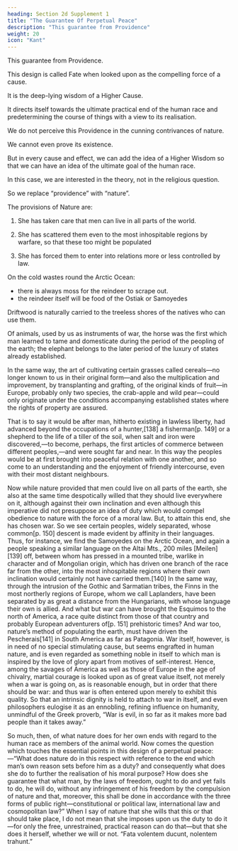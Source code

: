 ```yaml
---
heading: Section 2d Supplement 1
title: "The Guarantee Of Perpetual Peace" 
description: "This guarantee from Providence"
weight: 20
icon: "Kant"
---
```




This guarantee from Providence.

<!-- is given by no less a power than the great artist nature (natura dædala rerum) in whose mechanical course is clearly exhibited a predetermined design to make harmony spring from human discord, even against the will of man.  -->

This design is called Fate when looked upon as the compelling force of a cause.

<!-- The laws of whose operation are unknown to us, is, when considered as the purpose manifested in the course of nature, called Providence, as -->

It is the deep-lying wisdom of a Higher Cause.

It directs itself towards the ultimate practical end of the human race and predetermining the course of things with a view to its realisation. 

We do not perceive this Providence in the cunning contrivances of nature.

We cannot even prove its existence. 

But in every cause and effect, we can add the idea of a Higher Wisdom so that we can have an idea of the ultimate goal of the human race.

<!-- ; nor can we even conclude from the fact of their existence that it is there; but, as in every relation between the form of things and their final cause, we can, and must, supply the thought of a 

, in order that we may be able to form an idea of the possible existence of these products after the analogy of human works of art. -->

<!-- The representation to ourselves of the relation and agreement of these formations of nature to the moral purpose for which they were made and which reason directly prescribes to us, is an Idea, it is true, which is in theory superfluous; but in practice it is dogmatic, and its objective reality is well established.

Thus we see, for example, with regard to the ideal [Pflichtbegriff] of perpetual peace, that it is our duty to make use of the mechanism of nature for the realisation of that end.  -->


In this case, we are interested in the theory, not in the religious question.

So we replace “providence” with “nature”.

<!-- , in view of the limitations of human reason, which, in considering the relation of effects to their causes, must keep within the limits of possible experience. And the term “nature” is also less presumptuous than the other. To speak of a Providence knowable by us would be boldly to put on the wings of Icarus in order to draw near to the mystery of its unfathomable purpose. -->

<!-- Before we determine the surety given by nature more exactly, we must first look at what ultimately makes this guarantee of peace necessary—the[p. 147] circumstances in which nature has carefully placed the actors in her great theatre. In the next place, we shall proceed to consider the manner in which she gives this surety. -->

The provisions of Nature are:

1. She has taken care that men can live in all parts of the world.

2. She has scattered them even to the most inhospitable regions by warfare, so that these too might be populated

<!-- by means of war in all directions, even into the  -->

3. She has forced them to enter into relations more or less controlled by law.

On the cold wastes round the Arctic Ocean:
- there is always moss for the reindeer to scrape out.
- the reindeer itself will be food of the Ostiak or Samoyedes

<!-- And salt deserts which would otherwise be left unutilised have the camel, which seems as if created for travelling in such lands. This evidence of design in things, however, is still more clear when we come to know that, besides the fur-clad animals of the shores of the Arctic Ocean, there are seals, walruses and whales whose flesh furnishes food and whose oil fire for the dwellers in these regions.  -->

<!-- But the providential care of nature excites our wonder above all, when we hear of the -->

Driftwood is naturally carried to the treeless shores of the natives who can use them.

 <!-- could neither construct their craft, nor weapons, nor huts for shelter. Here too they have so much to do, making war against wild animals, that they live at peace with one another. But what drove them originally into these regions was probably nothing but war. -->

Of animals, used by us as instruments of war, the horse was the first which man learned to tame and domesticate during the period of the peopling of the earth; the elephant belongs to the later period of the luxury of states already established.

In the same way, the art of cultivating certain grasses called cereals—no longer known to us in their original form—and also the multiplication and improvement, by transplanting and grafting, of the original kinds of fruit—in Europe, probably only two species, the crab-apple and wild pear—could only originate under the conditions accompanying established states where the rights of property are assured.

That is to say it would be after man, hitherto existing in lawless liberty, had advanced beyond the occupations of a hunter,[138] a fisherman[p. 149] or a shepherd to the life of a tiller of the soil, when salt and iron were discovered,—to become, perhaps, the first articles of commerce between different peoples,—and were sought far and near. In this way the peoples would be at first brought into peaceful relation with one another, and so come to an understanding and the enjoyment of friendly intercourse, even with their most distant neighbours.

Now while nature provided that men could live on all parts of the earth, she also at the same time despotically willed that they should live everywhere on it, although against their own inclination and even although this imperative did not presuppose an idea of duty which would compel obedience to nature with the force of a moral law. But, to attain this end, she has chosen war. So we see certain peoples, widely separated, whose common[p. 150] descent is made evident by affinity in their languages. Thus, for instance, we find the Samoyedes on the Arctic Ocean, and again a people speaking a similar language on the Altai Mts., 200 miles [Meilen][139] off, between whom has pressed in a mounted tribe, warlike in character and of Mongolian origin, which has driven one branch of the race far from the other, into the most inhospitable regions where their own inclination would certainly not have carried them.[140] In the same way, through the intrusion of the Gothic and Sarmatian tribes, the Finns in the most northerly regions of Europe, whom we call Laplanders, have been separated by as great a distance from the Hungarians, with whose language their own is allied. And what but war can have brought the Esquimos to the north of America, a race quite distinct from those of that country and probably European adventurers of[p. 151] prehistoric times? And war too, nature’s method of populating the earth, must have driven the Pescherais[141] in South America as far as Patagonia. War itself, however, is in need of no special stimulating cause, but seems engrafted in human nature, and is even regarded as something noble in itself to which man is inspired by the love of glory apart from motives of self-interest. Hence, among the savages of America as well as those of Europe in the age of chivalry, martial courage is looked upon as of great value itself, not merely when a war is going on, as is reasonable enough, but in order that there should be war: and thus war is often entered upon merely to exhibit this quality. So that an intrinsic dignity is held to attach to war in itself, and even philosophers eulogise it as an ennobling, refining influence on humanity, unmindful of the Greek proverb, “War is evil, in so far as it makes more bad people than it takes away.”

So much, then, of what nature does for her own ends with regard to the human race as members of the animal world. Now comes the question which touches the essential points in this design of a perpetual peace:—“What does nature do in this respect with reference to the end which man’s own reason sets before him as a duty? and consequently what does she do to further the realisation of his moral purpose? How does she guarantee that what man, by the laws of freedom, ought to do and yet fails to do, he will do, without any infringement of his freedom by the compulsion of nature and that, moreover, this shall be done in accordance with the three forms of public right—constitutional or political law, international law and cosmopolitan law?” When I say of nature that she wills that this or that should take place, I do not mean that she imposes upon us the duty to do it—for only the free, unrestrained, practical reason can do that—but that she does it herself, whether we will or not. “Fata volentem ducunt, nolentem trahunt.”

